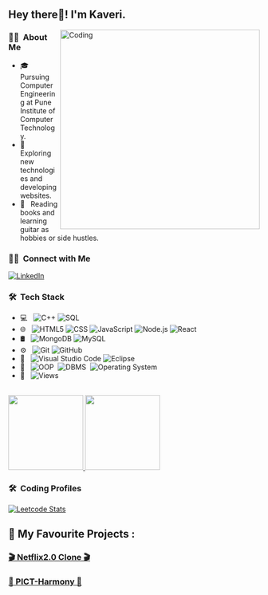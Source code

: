 
<h2> Hey there👋! I'm Kaveri.</h2>

<img align="right" alt="Coding" width="400" src="https://media.tenor.com/S59bPkT0pqcAAAAC/programming.gif">

<h3> 👩‍💻 &nbsp;About Me </h3>

- 🎓 &nbsp; Pursuing Computer Engineering at Pune Institute of Computer Technology.
- 🤔 &nbsp; Exploring new technologies and developing websites.
- 📕 &nbsp; Reading books and learning guitar as hobbies or side hustles.

<h3>🤝🏻 &nbsp;Connect with Me</h3>
 <a href="https://www.linkedin.com/in/rautkaveri126/"><img alt="LinkedIn" src="https://img.shields.io/badge/LinkedIn-KaveriRaut-blue?style=flat-square&logo=linkedin"></a>
<h3> 🛠 &nbsp;Tech Stack</h3>


- 💻 &nbsp;
  ![C++](https://img.shields.io/badge/-C++-333333?style=flat&logo=C%2B%2B&logoColor=00599C)
  ![SQL](https://img.shields.io/badge/-SQL-05122A?style=flat&logo=Web-Development&logoColor=00599C)&nbsp;
- 🌐 &nbsp;
  ![HTML5](https://img.shields.io/badge/-HTML5-333333?style=flat&logo=HTML5)
  ![CSS](https://img.shields.io/badge/-CSS-333333?style=flat&logo=CSS3&logoColor=1572B6)
  ![JavaScript](https://img.shields.io/badge/-JavaScript-333333?style=flat&logo=javascript)
  ![Node.js](https://img.shields.io/badge/-Node.js-333333?style=flat&logo=node.js)
  ![React](https://img.shields.io/badge/-React-333333?style=flat&logo=react)
- 🛢 &nbsp;
  ![MongoDB](https://img.shields.io/badge/-MongoDB-333333?style=flat&logo=mongodb)
  ![MySQL](https://img.shields.io/badge/-MySQL-05122A?style=flat&logo=Web-Development&logoColor=00599C)&nbsp;
- ⚙️ &nbsp;
  ![Git](https://img.shields.io/badge/-Git-333333?style=flat&logo=git)
  ![GitHub](https://img.shields.io/badge/-GitHub-333333?style=flat&logo=github)
- 🔧 &nbsp;
  ![Visual Studio Code](https://img.shields.io/badge/-Visual%20Studio%20Code-333333?style=flat&logo=visual-studio-code&logoColor=007ACC)
  ![Eclipse](https://img.shields.io/badge/-Eclipse-333333?style=flat&logo=eclipse-ide&logoColor=2C2255)
- 📕 &nbsp;
  ![OOP](https://img.shields.io/badge/-OOP-05122A?style=flat&logo=Web-Development&logoColor=00599C)&nbsp;
  ![DBMS](https://img.shields.io/badge/-DBMS-05122A?style=flat&logo=Web-Development&logoColor=00599C)&nbsp;
  ![Operating System](https://img.shields.io/badge/-OS-05122A?style=flat&logo=Web-Development&logoColor=00599C)&nbsp;
- 👀 &nbsp;
  ![Views](https://komarev.com/ghpvc/?username=KaveriRaut&color=blueviolet)&nbsp;
<br/>

<a href="https://github.com/KaveriRaut">
  <img height="150em" src="https://github-readme-stats.vercel.app/api?username=KaveriRaut&theme=buefy&show_icons=true" />
  <img height="150em" src="https://github-readme-stats.vercel.app/api/top-langs/?username=KaveriRaut&theme=buefy&layout=compact" />
</a>

<br/>
<h3> 🛠 &nbsp;Coding Profiles</h3>

[![Leetcode Stats](https://leetcard.jacoblin.cool/KaveriRaut?ext=heatmap)](https://leetcode.com/KaveriRaut)

## 🤩 My Favourite Projects :
### [🎬  Netflix2.0 Clone  🎬](https://github.com/KaveriRaut/Netflix2.0_Clone)
### [🤝  PICT-Harmony  🤝](https://github.com/KaveriRaut/PBL_Project_PICT-Harmony)


</p>

